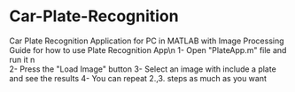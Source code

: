 # Car-Plate-Recognition
Car Plate Recognition Application for PC in MATLAB with Image Processing
Guide for how to use Plate Recognition App\n
1- Open "PlateApp.m" file and run it n\
2- Press the "Load Image" button
3- Select an image with include a plate and see the results
4- You can repeat 2.,3. steps as much as you want
